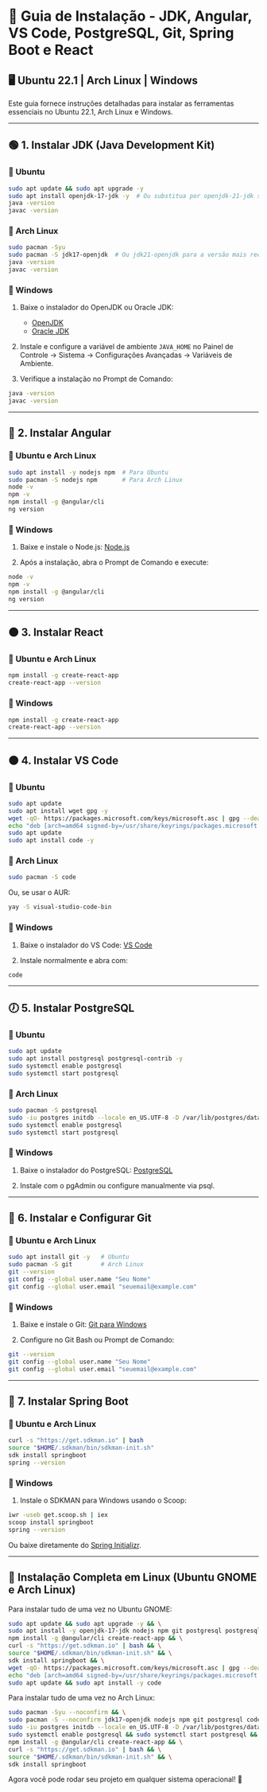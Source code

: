 # 📌 Guia de Instalação - JDK, Angular, VS Code, PostgreSQL, Git, Spring Boot e React

## 🖥️ Ubuntu 22.1 | Arch Linux | Windows

Este guia fornece instruções detalhadas para instalar as ferramentas essenciais no Ubuntu 22.1, Arch Linux e Windows.

---

## 🟢 1. Instalar JDK (Java Development Kit)

### 🔹 Ubuntu
```sh
sudo apt update && sudo apt upgrade -y
sudo apt install openjdk-17-jdk -y  # Ou substitua por openjdk-21-jdk se desejar a versão mais recente
java -version
javac -version
```

### 🔹 Arch Linux
```sh
sudo pacman -Syu
sudo pacman -S jdk17-openjdk  # Ou jdk21-openjdk para a versão mais recente
java -version
javac -version
```

### 🔹 Windows
1. Baixe o instalador do OpenJDK ou Oracle JDK:
   - [OpenJDK](https://jdk.java.net/)
   - [Oracle JDK](https://www.oracle.com/java/technologies/javase-downloads.html)

2. Instale e configure a variável de ambiente `JAVA_HOME` no Painel de Controle → Sistema → Configurações Avançadas → Variáveis de Ambiente.

3. Verifique a instalação no Prompt de Comando:
```sh
java -version
javac -version
```

---

## 🔵 2. Instalar Angular

### 🔹 Ubuntu e Arch Linux
```sh
sudo apt install -y nodejs npm  # Para Ubuntu
sudo pacman -S nodejs npm       # Para Arch Linux
node -v
npm -v
npm install -g @angular/cli
ng version
```

### 🔹 Windows
1. Baixe e instale o Node.js: [Node.js](https://nodejs.org/)

2. Após a instalação, abra o Prompt de Comando e execute:
```sh
node -v
npm -v
npm install -g @angular/cli
ng version
```

---

## 🟠 3. Instalar React

### 🔹 Ubuntu e Arch Linux
```sh
npm install -g create-react-app
create-react-app --version
```

### 🔹 Windows
```sh
npm install -g create-react-app
create-react-app --version
```

---

## 🟠 4. Instalar VS Code

### 🔹 Ubuntu
```sh
sudo apt update
sudo apt install wget gpg -y
wget -qO- https://packages.microsoft.com/keys/microsoft.asc | gpg --dearmor | sudo tee /usr/share/keyrings/packages.microsoft.gpg > /dev/null
echo "deb [arch=amd64 signed-by=/usr/share/keyrings/packages.microsoft.gpg] https://packages.microsoft.com/repos/code stable main" | sudo tee /etc/apt/sources.list.d/vscode.list
sudo apt update
sudo apt install code -y
```

### 🔹 Arch Linux
```sh
sudo pacman -S code
```
Ou, se usar o AUR:
```sh
yay -S visual-studio-code-bin
```

### 🔹 Windows
1. Baixe o instalador do VS Code: [VS Code](https://code.visualstudio.com/)

2. Instale normalmente e abra com:
```sh
code
```

---

## 🕖 5. Instalar PostgreSQL

### 🔹 Ubuntu
```sh
sudo apt update
sudo apt install postgresql postgresql-contrib -y
sudo systemctl enable postgresql
sudo systemctl start postgresql
```

### 🔹 Arch Linux
```sh
sudo pacman -S postgresql
sudo -iu postgres initdb --locale en_US.UTF-8 -D /var/lib/postgres/data
sudo systemctl enable postgresql
sudo systemctl start postgresql
```

### 🔹 Windows
1. Baixe o instalador do PostgreSQL: [PostgreSQL](https://www.postgresql.org/download/)

2. Instale com o pgAdmin ou configure manualmente via psql.

---

## 🔴 6. Instalar e Configurar Git

### 🔹 Ubuntu e Arch Linux
```sh
sudo apt install git -y   # Ubuntu
sudo pacman -S git        # Arch Linux
git --version
git config --global user.name "Seu Nome"
git config --global user.email "seuemail@example.com"
```

### 🔹 Windows
1. Baixe e instale o Git: [Git para Windows](https://git-scm.com/download/win)

2. Configure no Git Bash ou Prompt de Comando:
```sh
git --version
git config --global user.name "Seu Nome"
git config --global user.email "seuemail@example.com"
```

---

## 🔷 7. Instalar Spring Boot

### 🔹 Ubuntu e Arch Linux
```sh
curl -s "https://get.sdkman.io" | bash
source "$HOME/.sdkman/bin/sdkman-init.sh"
sdk install springboot
spring --version
```

### 🔹 Windows
1. Instale o SDKMAN para Windows usando o Scoop:
```sh
iwr -useb get.scoop.sh | iex
scoop install springboot
spring --version
```

Ou baixe diretamente do [Spring Initializr](https://start.spring.io/).

---

## 🚀 Instalação Completa em Linux (Ubuntu GNOME e Arch Linux)
Para instalar tudo de uma vez no Ubuntu GNOME:
```sh
sudo apt update && sudo apt upgrade -y && \
sudo apt install -y openjdk-17-jdk nodejs npm git postgresql postgresql-contrib wget gpg && \
npm install -g @angular/cli create-react-app && \
curl -s "https://get.sdkman.io" | bash && \
source "$HOME/.sdkman/bin/sdkman-init.sh" && \
sdk install springboot && \
wget -qO- https://packages.microsoft.com/keys/microsoft.asc | gpg --dearmor | sudo tee /usr/share/keyrings/packages.microsoft.gpg > /dev/null && \
echo "deb [arch=amd64 signed-by=/usr/share/keyrings/packages.microsoft.gpg] https://packages.microsoft.com/repos/code stable main" | sudo tee /etc/apt/sources.list.d/vscode.list && \
sudo apt update && sudo apt install -y code
```

Para instalar tudo de uma vez no Arch Linux:
```sh
sudo pacman -Syu --noconfirm && \
sudo pacman -S --noconfirm jdk17-openjdk nodejs npm git postgresql code && \
sudo -iu postgres initdb --locale en_US.UTF-8 -D /var/lib/postgres/data && \
sudo systemctl enable postgresql && sudo systemctl start postgresql && \
npm install -g @angular/cli create-react-app && \
curl -s "https://get.sdkman.io" | bash && \
source "$HOME/.sdkman/bin/sdkman-init.sh" && \
sdk install springboot
```

Agora você pode rodar seu projeto em qualquer sistema operacional! 🚀

